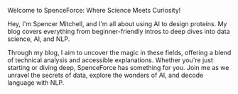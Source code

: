 Welcome to SpenceForce: Where Science Meets Curiosity!

Hey, I'm Spencer Mitchell, and I'm all about using AI to design proteins. My blog covers everything from beginner-friendly intros to deep dives into data science, AI, and NLP.

Through my blog, I aim to uncover the magic in these fields, offering a blend of technical analysis and accessible explanations. Whether you're just starting or diving deep, SpenceForce has something for you. Join me as we unravel the secrets of data, explore the wonders of AI, and decode language with NLP.
